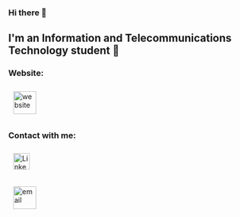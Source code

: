 ### Hi there 👋

## I'm an Information and Telecommunications Technology student 🤔
### Website:
[<img style='margin:10px;' alt='website' width='46px' src='http://student.agh.edu.pl/~konickik/resources/websiteIcon.png' />][website]

### Contact with me:
[<img style='margin:10px;' alt='Linkedin' width='33px' src='http://student.agh.edu.pl/~konickik/resources/linkedin.png' />][Linkedin]

[<img style='margin:10px;' alt='email' width='46px' src='http://student.agh.edu.pl/~konickik/resources/mail.png' />][email]


<!--
**K0nicki/K0nicki** is a ✨ _special_ ✨ repository because its `README.md` (this file) appears on your GitHub profile.

Here are some ideas to get you started:

- 🔭 I’m currently working on ...
- 🌱 I’m currently learning ...
- 👯 I’m looking to collaborate on ...
- 🤔 I’m looking for help with ...
- 💬 Ask me about ...
- 📫 How to reach me: ...
- 😄 Pronouns: ...
- ⚡ Fun fact: ...
-->

[Linkedin]: https://linkedin.com/in/konickik
[email]: mailto:konicki.konrad@onet.pl
[website]: http://student.agh.edu.pl/~konickik/
